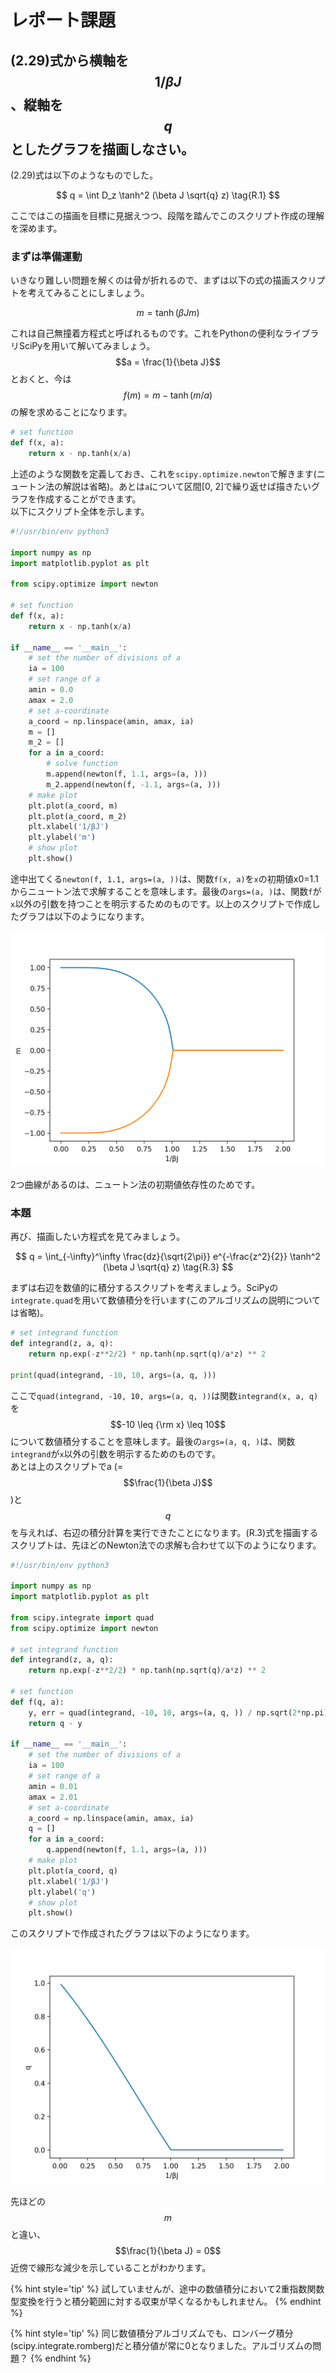 # レポート課題

## (2.29)式から横軸を$$1/\beta J$$、縦軸を$$q$$としたグラフを描画しなさい。

(2.29)式は以下のようなものでした。

$$
q 
= \int D_z \tanh^2 (\beta J \sqrt{q} z) \tag{R.1}
$$

ここではこの描画を目標に見据えつつ、段階を踏んでこのスクリプト作成の理解を深めます。

### まずは準備運動

いきなり難しい問題を解くのは骨が折れるので、まずは以下の式の描画スクリプトを考えてみることにしましょう。

$$
m 
= \tanh (\beta J m) \tag{R.2}
$$

これは自己無撞着方程式と呼ばれるものです。これをPythonの便利なライブラリSciPyを用いて解いてみましょう。$$a = \frac{1}{\beta J}$$とおくと、今は$$f(m) = m -\tanh (m/a)$$の解を求めることになります。

```python
# set function
def f(x, a):
    return x - np.tanh(x/a)
```

上述のような関数を定義しておき、これを`scipy.optimize.newton`で解きます(ニュートン法の解説は省略)。あとは`a`について区間[0, 2]で繰り返せば描きたいグラフを作成することができます。  
以下にスクリプト全体を示します。

```python
#!/usr/bin/env python3 

import numpy as np
import matplotlib.pyplot as plt

from scipy.optimize import newton

# set function
def f(x, a):
    return x - np.tanh(x/a)

if __name__ == '__main__':
    # set the number of divisions of a 
    ia = 100
    # set range of a
    amin = 0.0
    amax = 2.0
    # set a-coordinate
    a_coord = np.linspace(amin, amax, ia)
    m = []
    m_2 = []
    for a in a_coord:
        # solve function
        m.append(newton(f, 1.1, args=(a, )))
        m_2.append(newton(f, -1.1, args=(a, )))
    # make plot
    plt.plot(a_coord, m)
    plt.plot(a_coord, m_2)
    plt.xlabel('1/βJ')
    plt.ylabel('m')
    # show plot
    plt.show()
```

途中出てくる`newton(f, 1.1, args=(a, ))`は、関数`f(x, a)`を`x`の初期値x0=1.1からニュートン法で求解することを意味します。最後の`args=(a, )`は、関数`f`が`x`以外の引数を持つことを明示するためのものです。以上のスクリプトで作成したグラフは以下のようになります。

![磁化の様子。](/images/infostat/m.png)

2つ曲線があるのは、ニュートン法の初期値依存性のためです。

### 本題

再び、描画したい方程式を見てみましょう。

$$
q 
= \int_{-\infty}^\infty \frac{dz}{\sqrt{2\pi}} e^{-\frac{z^2}{2}} \tanh^2 (\beta J \sqrt{q} z) \tag{R.3}
$$

まずは右辺を数値的に積分するスクリプトを考えましょう。SciPyの`integrate.quad`を用いて数値積分を行います(このアルゴリズムの説明については省略)。

```python
# set integrand function
def integrand(z, a, q): 
    return np.exp(-z**2/2) * np.tanh(np.sqrt(q)/a*z) ** 2

print(quad(integrand, -10, 10, args=(a, q, )))
```

ここで`quad(integrand, -10, 10, args=(a, q, ))`は関数`integrand(x, a, q)`を$$-10 \leq {\rm x} \leq 10$$について数値積分することを意味します。最後の`args=(a, q, )`は、関数`integrand`が`x`以外の引数を明示するためのものです。  
あとは上のスクリプトでa (=$$\frac{1}{\beta J}$$)と$$q$$を与えれば、右辺の積分計算を実行できたことになります。(R.3)式を描画するスクリプトは、先ほどのNewton法での求解も合わせて以下のようになります。

```python 
#!/usr/bin/env python3 

import numpy as np
import matplotlib.pyplot as plt

from scipy.integrate import quad
from scipy.optimize import newton

# set integrand function
def integrand(z, a, q):
    return np.exp(-z**2/2) * np.tanh(np.sqrt(q)/a*z) ** 2

# set function
def f(q, a):
    y, err = quad(integrand, -10, 10, args=(a, q, )) / np.sqrt(2*np.pi)
    return q - y

if __name__ == '__main__':
    # set the number of divisions of a 
    ia = 100
    # set range of a
    amin = 0.01
    amax = 2.01
    # set a-coordinate
    a_coord = np.linspace(amin, amax, ia)
    q = []
    for a in a_coord:
        q.append(newton(f, 1.1, args=(a, )))
    # make plot
    plt.plot(a_coord, q)
    plt.xlabel('1/βJ')
    plt.ylabel('q')
    # show plot
    plt.show()
```

このスクリプトで作成されたグラフは以下のようになります。

![スピングラス秩序パラメータの様子。](/images/infostat/q.png)

先ほどの$$m$$と違い、$$\frac{1}{\beta J} = 0$$近傍で線形な減少を示していることがわかります。

{% hint style='tip' %}
試していませんが、途中の数値積分において2重指数関数型変換を行うと積分範囲に対する収束が早くなるかもしれません。
{% endhint %}

{% hint style='tip' %}
同じ数値積分アルゴリズムでも、ロンバーグ積分(scipy.integrate.romberg)だと積分値が常に0となりました。アルゴリズムの問題？
{% endhint %}
